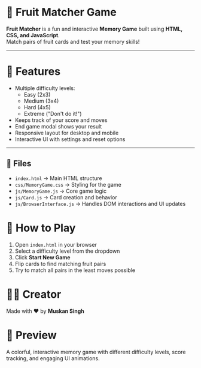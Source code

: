 # 🍓 Fruit Matcher Game

**Fruit Matcher** is a fun and interactive **Memory Game** built using **HTML, CSS, and JavaScript**.  
Match pairs of fruit cards and test your memory skills!

---

# 🎯 Features
- Multiple difficulty levels:
  - Easy (2x3)  
  - Medium (3x4)  
  - Hard (4x5)  
  - Extreme ("Don't do it!")  
- Keeps track of your score and moves  
- End game modal shows your result  
- Responsive layout for desktop and mobile  
- Interactive UI with settings and reset options  

---

## 📂 Files
- `index.html` → Main HTML structure  
- `css/MemoryGame.css` → Styling for the game  
- `js/MemoryGame.js` → Core game logic  
- `js/Card.js` → Card creation and behavior  
- `js/BrowserInterface.js` → Handles DOM interactions and UI updates  


# 🚀 How to Play
1. Open `index.html` in your browser  
2. Select a difficulty level from the dropdown  
3. Click **Start New Game**  
4. Flip cards to find matching fruit pairs  
5. Try to match all pairs in the least moves possible  


# 👩‍💻 Creator
Made with ❤️ by **Muskan Singh**  

# 📌 Preview
A colorful, interactive memory game with different difficulty levels, score tracking, and engaging UI animations.
